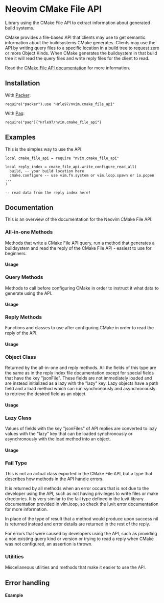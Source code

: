 # Neovim CMake File API

Library using the CMake File API to extract information about generated build
systems.

CMake provides a file-based API that clients may use to get semantic
information about the buildsystems CMake generates. Clients may use the API by
writing query files to a specific location in a build tree to request zero or
more Object Kinds. When CMake generates the buildsystem in that build tree it
will read the query files and write reply files for the client to read.

Read the [CMake File API documentation](https://cmake.org/cmake/help/v3.21/manual/cmake-file-api.7.html) for more information.

## Installation

With [Packer](https://github.com/wbthomason/packer.nvim):

`require("packer").use "Hrle97/nvim.cmake_file_api"`

With [Paq](https://github.com/savq/paq-nvim):

`require("paq"){"Hrle97/nvim.cmake_file_api"}`

## Examples

This is the simples way to use the API:

```
local cmake_file_api = require "nvim.cmake_file_api"

local reply_index = cmake_file_api.write_configure_read_all(
  build, -- your build location here
  cmake.configure -- use vim.fn.system or vim.loop.spawn or io.popen ...
)

-- read data from the reply index here!
```

## Documentation

This is an overview of the documentation for the Neovim CMake File API.

### All-in-one Methods

Methods that write a CMake File API query, run a method that generates
a buildsystem and read the reply of the CMake File API - easiest to use for
beginners.

#### Usage

### Query Methods

Methods to call before configuring CMake in order to instruct it what data to
generate using the API.

#### Usage

### Reply Methods

Functions and classes to use after configuring CMake in order to read the
reply of the API.

#### Usage

### Object Class

Returned by the all-in-one and reply methods. All the fields of this type are
the same as in the reply index file documentation except for special fields
that have the key "jsonFile". These fields are not immediately loaded and are
instead initialized as a lazy with the "lazy" key. Lazy objects have a path
field and a load method which can run synchronously and asynchronously to
retrieve the desired field as an object.

#### Usage

### Lazy Class

Values of fields with the key "jsonFiles" of API replies are converted to lazy
values with the "lazy" key that can be loaded synchronously or asynchronously
with the load method into an object.

#### Usage

### Fail Type

This is not an actual class exported in the CMake File API, but a type that
describes how methods in the API handle errors.

It is returned by all methods when an error occurs that is not due to the
developer using the API, such as not having privileges to write files or make
directories. It is very similar to the fail type defined in the luvit library
documentation provided in vim.loop, so check the luvit error documentation for
more information.

In place of the type of result that a method would produce upon success nil is
returned instead and error details are returned in the rest of the reply.

For errors that were caused by developers using the API, such as providing a
non existing query kind or version or trying to read a reply when CMake was
not configured, an assertion is thrown.

### Utilities

Miscellaneous utilities and methods that make it easier to use the API.

## Error handling

#### Example
